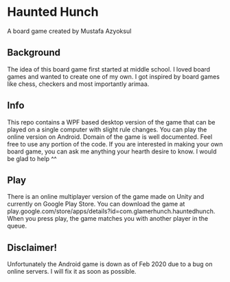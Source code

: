 # Haunted Hunch
A board game created by Mustafa Azyoksul

## Background
The idea of this board game first started at middle school. I loved board games and wanted to create one of my own. I got inspired by board games like chess, checkers and most importantly arimaa.

## Info
This repo contains a WPF based desktop version of the game that can be played on a single computer with slight rule changes. You can play the online version on Android. Domain of the game is well documented. Feel free to use any portion of the code.
If you are interested in making your own board game, you can ask me anything your hearth desire to know. I would be glad to help ^^

## Play
There is an online multiplayer version of the game made on Unity and currently on Google Play Store. You can download the game at play.google.com/store/apps/details?id=com.glamerhunch.hauntedhunch. When you press play, the game matches you with another player in the queue.

## Disclaimer!
Unfortunately the Android game is down as of Feb 2020 due to a bug on online servers. I will fix it as soon as possible.
